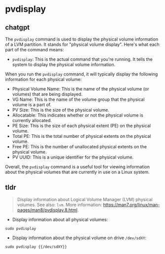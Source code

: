 # pvdisplay 
## chatgpt 
The `pvdisplay` command is used to display the physical volume information of a LVM partition. It stands for "physical volume display". Here's what each part of the command means:

- `pvdisplay`: This is the actual command that you're running. It tells the system to display the physical volume information.

When you run the `pvdisplay` command, it will typically display the following information for each physical volume:

- Physical Volume Name: This is the name of the physical volume (or volumes) that are being displayed.
- VG Name: This is the name of the volume group that the physical volume is a part of.
- PV Size: This is the size of the physical volume.
- Allocatable: This indicates whether or not the physical volume is currently allocated.
- PE Size: This is the size of each physical extent (PE) on the physical volume.
- Total PE: This is the total number of physical extents on the physical volume.
- Free PE: This is the number of unallocated physical extents on the physical volume.
- PV UUID: This is a unique identifier for the physical volume.

Overall, the `pvdisplay` command is a useful tool for viewing information about the physical volumes that are currently in use on a Linux system. 

## tldr 
 
> Display information about Logical Volume Manager (LVM) physical volumes.
> See also: `lvm`.
> More information: <https://man7.org/linux/man-pages/man8/pvdisplay.8.html>.

- Display information about all physical volumes:

`sudo pvdisplay`

- Display information about the physical volume on drive `/dev/sdXY`:

`sudo pvdisplay {{/dev/sdXY}}`
